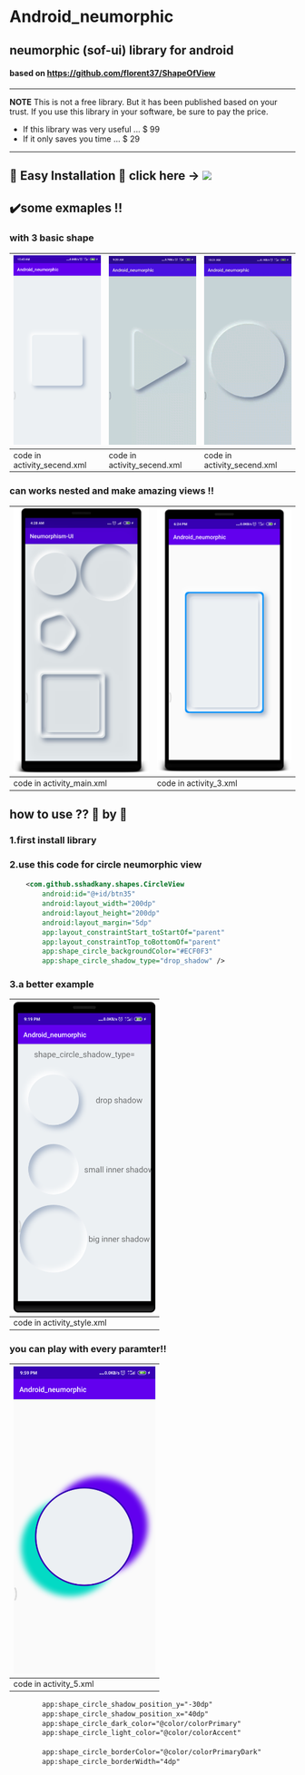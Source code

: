 # Android_neumorphic
## neumorphic (sof-ui) library for android  
#### based on https://github.com/florent37/ShapeOfView
---
**NOTE**
This is not a free library. But it has been published based on your trust. If you use this library in your software, be sure to pay the price.
- If this library was very useful ... $ 99
- If it only saves you time ... $ 29
---
🔧 Easy Installation 🔧 click here -> 
[![](https://jitpack.io/v/sshadkany/Android_neumorphic.svg)](https://jitpack.io/#sshadkany/Android_neumorphic)
--
## ✔️some exmaples !!
### with 3 basic shape
| <img src="screenshots/1.png" width="250"> | <img src="screenshots/3.gif" width="250"> | <img src="screenshots/button.gif" width="250"> 
|------------|-------------|--------------|
|code in activity_secend.xml |  code in activity_secend.xml | code in activity_secend.xml

### can works nested and make amazing views !!
|<img src="screenshots/2.png" width="250"> |<img src="screenshots/nested.png" width="250"> |
|-----------------|----------------|
|code in activity_main.xml |code in activity_3.xml 

## how to use ?? 👞 by 👞 
### 1.first install library 
### 2.use this code for circle neumorphic view
```xml
    <com.github.sshadkany.shapes.CircleView
        android:id="@+id/btn35"
        android:layout_width="200dp"
        android:layout_height="200dp"
        android:layout_margin="5dp"
        app:layout_constraintStart_toStartOf="parent"
        app:layout_constraintTop_toBottomOf="parent"
        app:shape_circle_backgroundColor="#ECF0F3"
        app:shape_circle_shadow_type="drop_shadow" />
```
### 3.a better example 
|<img src="screenshots/shadow style.png" width="250">|
|-------------|
|code in activity_style.xml|

### you can play with every paramter!!
|<img src="screenshots/5.png" width="250">|
|-------------|
|code in activity_5.xml|
```xml
        app:shape_circle_shadow_position_y="-30dp"
        app:shape_circle_shadow_position_x="40dp"
        app:shape_circle_dark_color="@color/colorPrimary"
        app:shape_circle_light_color="@color/colorAccent"

        app:shape_circle_borderColor="@color/colorPrimaryDark"
        app:shape_circle_borderWidth="4dp"
```
